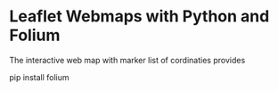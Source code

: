 # Leaflet Webmaps with Python and Folium
The interactive web map with marker list of cordinaties provides

<coe>pip install folium</code>
